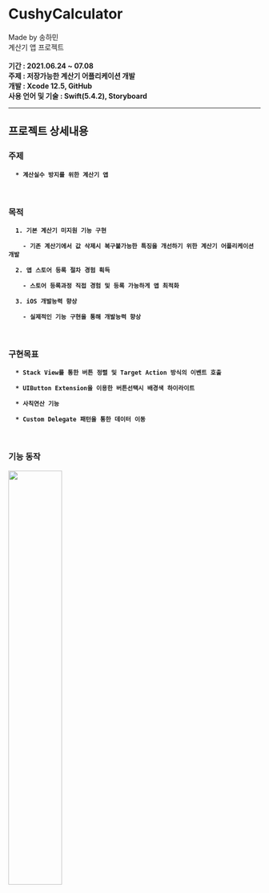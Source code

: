 # CushyCalculator
Made by 송하민 <br>
계산기 앱 프로젝트 <br><br>
<strong>기간 : 2021.06.24 ~ 07.08 <br>
주제 : 저장가능한 계산기 어플리케이션 개발 <br>
개발 : Xcode 12.5, GitHub <br>
사용 언어 및 기술 : Swift(5.4.2), Storyboard <br><strong>

--------------

## 프로젝트 상세내용
### 주제
```
  * 계산실수 방지를 위한 계산기 앱
```
<br>
 
### 목적
```
  1. 기본 계산기 미지원 기능 구현 
  
    - 기존 계산기에서 값 삭제시 복구불가능한 특징을 개선하기 위한 계산기 어플리케이션 개발 
    
  2. 앱 스토어 등록 절차 경험 획득
 
    - 스토어 등록과정 직접 경험 및 등록 가능하게 앱 최적화
    
  3. iOS 개발능력 향상
  
    - 실제적인 기능 구현을 통해 개발능력 향상
```
<br>
 
### 구현목표
```
  * Stack View를 통한 버튼 정렬 및 Target Action 방식의 이벤트 호출
  
  * UIButton Extension을 이용한 버튼선택시 배경색 하이라이트
  
  * 사칙연산 기능
  
  * Custom Delegate 패턴을 통한 데이터 이동
```
<br>
 
### 기능 동작

<img width="46%" src="https://user-images.githubusercontent.com/45508297/127612761-1cd09bbe-df89-44e7-907f-73554941b4bc.gif"/>



